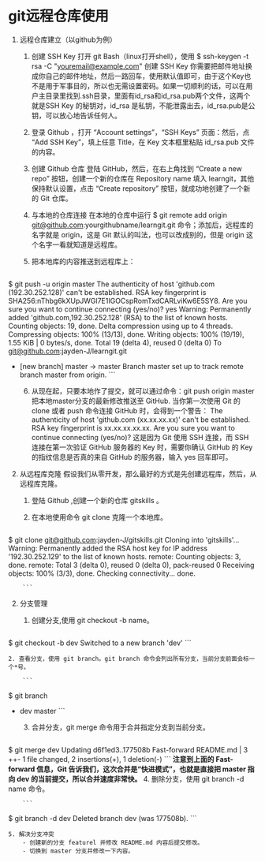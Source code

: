 # git远程仓库使用

1. 远程仓库建立（以github为例）
    1. 创建 SSH Key
    打开 git Bash（linux打开shell），使用 $ ssh-keygen -t rsa -C "youremail@example.com" 创建 SSH Key
    你需要把邮件地址换成你自己的邮件地址，然后一路回车，使用默认值即可，由于这个Key也不是用于军事目的，所以也无需设置密码。如果一切顺利的话，可以在用户主目录里找到.ssh目录，里面有id_rsa和id_rsa.pub两个文件，这两个就是SSH Key 的秘钥对，id_rsa 是私钥，不能泄露出去，id_rsa.pub是公钥，可以放心地告诉任何人。
    2. 登录 Github ，打开 “Account settings”，“SSH Keys” 页面：然后，点 “Add SSH Key”，填上任意 Title，在 Key 文本框里粘贴 id_rsa.pub 文件的内容。
    3. 创建 Github 仓库
    登陆 GitHub，然后，在右上角找到 “Create a new repo” 按钮，创建一个新的仓库在 Repository name 填入 learngit，其他保持默认设置，点击 “Create repository” 按钮，就成功地创建了一个新的 Git 仓库。
    4. 与本地的仓库连接
    在本地的仓库中运行 $ git remote add origin git@github.com:yourgithubname/learngit.git 命令；添加后，远程库的名字就是 origin，这是 Git 默认的叫法，也可以改成别的，但是 origin 这个名字一看就知道是远程库。
    5. 把本地库的内容推送到远程库上：
        
        ```
$ git push -u origin master
The authenticity of host 'github.com (192.30.252.128)' can't be established.
RSA key fingerprint is SHA256:nThbg6kXUpJWGl7E1IGOCspRomTxdCARLviKw6E5SY8.
Are you sure you want to continue connecting (yes/no)? yes
Warning: Permanently added 'github.com,192.30.252.128' (RSA) to the list of known hosts.
Counting objects: 19, done.
Delta compression using up to 4 threads.
Compressing objects: 100% (13/13), done.
Writing objects: 100% (19/19), 1.55 KiB | 0 bytes/s, done.
Total 19 (delta 4), reused 0 (delta 0)
To git@github.com:jayden-J/learngit.git
 * [new branch]      master -> master
Branch master set up to track remote branch master from origin.
        ```

    6. 从现在起，只要本地作了提交，就可以通过命令：git push origin master 把本地master分支的最新修改推送至 GitHub.
    当你第一次使用 Git 的 clone 或者 push 命令连接 GitHub 时，会得到一个警告：
    The authenticity of host 'github.com (xx.xx.xx.xx)' can't be established.
    RSA key fingerprint is xx.xx.xx.xx.xx.
    Are you sure you want to continue connecting (yes/no)?
    这是因为 Git 使用 SSH 连接，而 SSH 连接在第一次验证 GitHub 服务器的 Key 时，需要你确认 GitHub 的 Key 的指纹信息是否真的来自 GitHub 的服务器，输入 yes 回车即可。

2. 从远程库克隆
    假设我们从零开发，那么最好的方式是先创建远程库，然后，从远程库克隆。
    1. 登陆 Github ,创建一个新的仓库 gitskills 。
    2. 在本地使用命令 git clone 克隆一个本地库。
        
        ```
$ git clone git@github.com:jayden-J/gitskills.git
Cloning into 'gitskills'...
Warning: Permanently added the RSA host key for IP address '192.30.252.129' to the list of known hosts.
remote: Counting objects: 3, done.
remote: Total 3 (delta 0), reused 0 (delta 0), pack-reused 0
Receiving objects: 100% (3/3), done.
Checking connectivity... done.

        ```

2. 分支管理
    1. 创建分支,使用 git checkout -b name。

        ```
$ git checkout -b dev
Switched to a new branch 'dev'
        ```

    2. 查看分支，使用 git branch。git branch 命令会列出所有分支，当前分支前面会标一个*号。
        
        ```
$ git branch
* dev
  master
        ```

    3. 合并分支，git merge 命令用于合并指定分支到当前分支。
        
        ```
$ git merge dev
Updating d6f1ed3..177508b
Fast-forward
README.md | 3 ++-
1 file changed, 2 insertions(+), 1 deletion(-)
        ```
    **注意到上面的 Fast-forward 信息，Git 告诉我们，这次合并是“快进模式”，也就是直接把 master 指向 dev 的当前提交，所以合并速度非常快。**
    4. 删除分支，使用 git branch -d name 命令。
        
        ```
$ git branch -d dev
Deleted branch dev (was 177508b).
        ```

    5. 解决分支冲突
        - 创建新的分支 featurel 并修改 README.md 内容后提交修改。
        - 切换到 master 分支并修改一下内容。